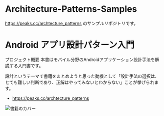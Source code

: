 # Architecture-Patterns-Samples
https://peaks.cc/archtecture_patterns のサンプルリポジトリです。

# Android アプリ設計パターン入門

プロジェクト概要
本書はモバイル分野のAndroidアプリケーション設計手法を解説する入門書です。

設計というテーマで書籍をまとめようと思った動機として「設計手法の選択は、とても難しい判断であり、正解はやってみないとわからない」ことが挙げられます。

 * https://peaks.cc/archtecture_patterns 

![書籍のカバー](https://s3-ap-northeast-1.amazonaws.com/peaks-images/project003_cover.jpg)

